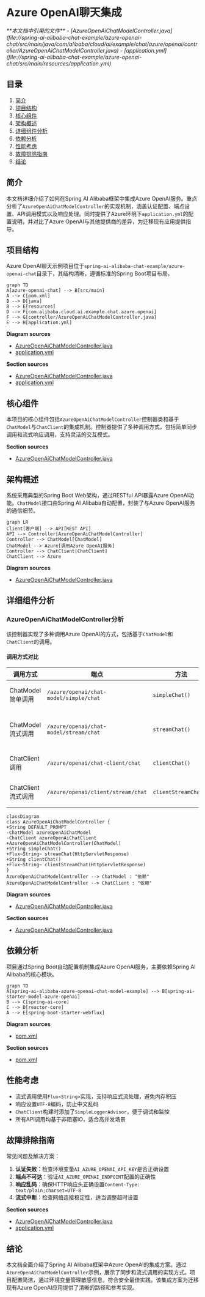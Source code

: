 # Azure OpenAI聊天集成

<cite>
**本文档中引用的文件**  
- [AzureOpenAiChatModelController.java](file://spring-ai-alibaba-chat-example/azure-openai-chat/src/main/java/com/alibaba/cloud/ai/example/chat/azure/openai/controller/AzureOpenAiChatModelController.java)
- [application.yml](file://spring-ai-alibaba-chat-example/azure-openai-chat/src/main/resources/application.yml)
</cite>

## 目录
1. [简介](#简介)
2. [项目结构](#项目结构)
3. [核心组件](#核心组件)
4. [架构概述](#架构概述)
5. [详细组件分析](#详细组件分析)
6. [依赖分析](#依赖分析)
7. [性能考虑](#性能考虑)
8. [故障排除指南](#故障排除指南)
9. [结论](#结论)

## 简介
本文档详细介绍了如何在Spring AI Alibaba框架中集成Azure OpenAI服务。重点分析了`AzureOpenAiChatModelController`的实现机制，涵盖认证配置、端点设置、API调用模式以及响应处理。同时提供了Azure环境下`application.yml`的配置说明，并对比了Azure OpenAI与其他提供商的差异，为迁移现有应用提供指导。

## 项目结构
Azure OpenAI聊天示例项目位于`spring-ai-alibaba-chat-example/azure-openai-chat`目录下，其结构清晰，遵循标准的Spring Boot项目布局。

```mermaid
graph TD
A[azure-openai-chat] --> B[src/main]
A --> C[pom.xml]
B --> D[java]
B --> E[resources]
D --> F[com.alibaba.cloud.ai.example.chat.azure.openai]
F --> G[controller/AzureOpenAiChatModelController.java]
E --> H[application.yml]
```

**Diagram sources**
- [AzureOpenAiChatModelController.java](file://spring-ai-alibaba-chat-example/azure-openai-chat/src/main/java/com/alibaba/cloud/ai/example/chat/azure/openai/controller/AzureOpenAiChatModelController.java)
- [application.yml](file://spring-ai-alibaba-chat-example/azure-openai-chat/src/main/resources/application.yml)

**Section sources**
- [AzureOpenAiChatModelController.java](file://spring-ai-alibaba-chat-example/azure-openai-chat/src/main/java/com/alibaba/cloud/ai/example/chat/azure/openai/controller/AzureOpenAiChatModelController.java)
- [application.yml](file://spring-ai-alibaba-chat-example/azure-openai-chat/src/main/resources/application.yml)

## 核心组件
本项目的核心组件包括`AzureOpenAiChatModelController`控制器类和基于`ChatModel`与`ChatClient`的集成机制。控制器提供了多种调用方式，包括简单同步调用和流式响应调用，支持灵活的交互模式。

**Section sources**
- [AzureOpenAiChatModelController.java](file://spring-ai-alibaba-chat-example/azure-openai-chat/src/main/java/com/alibaba/cloud/ai/example/chat/azure/openai/controller/AzureOpenAiChatModelController.java)

## 架构概述
系统采用典型的Spring Boot Web架构，通过RESTful API暴露Azure OpenAI功能。`ChatModel`接口由Spring AI Alibaba自动配置，封装了与Azure OpenAI服务的通信细节。

```mermaid
graph LR
Client[客户端] --> API[REST API]
API --> Controller[AzureOpenAiChatModelController]
Controller --> ChatModel[ChatModel]
ChatModel --> Azure[调用Azure OpenAI服务]
Controller --> ChatClient[ChatClient]
ChatClient --> Azure
```

**Diagram sources**
- [AzureOpenAiChatModelController.java](file://spring-ai-alibaba-chat-example/azure-openai-chat/src/main/java/com/alibaba/cloud/ai/example/chat/azure/openai/controller/AzureOpenAiChatModelController.java)

## 详细组件分析

### AzureOpenAiChatModelController分析
该控制器实现了多种调用Azure OpenAI的方式，包括基于`ChatModel`和`ChatClient`的调用。

#### 调用方式对比
| 调用方式 | 端点 | 方法 | 特点 |
|--------|------|------|------|
| ChatModel简单调用 | `/azure/openai/chat-model/simple/chat` | `simpleChat()` | 同步调用，返回完整响应 |
| ChatModel流式调用 | `/azure/openai/chat-model/stream/chat` | `streamChat()` | 流式输出，实现打字机效果 |
| ChatClient调用 | `/azure/openai/chat-client/chat` | `clientChat()` | 使用ChatClient高级API |
| ChatClient流式调用 | `/azure/openai/client/stream/chat` | `clientStreamChat()` | 流式响应，支持实时传输 |

```mermaid
classDiagram
class AzureOpenAiChatModelController {
+String DEFAULT_PROMPT
-ChatModel azureOpenAiChatModel
-ChatClient azureOpenAiChatClient
+AzureOpenAiChatModelController(ChatModel)
+String simpleChat()
+Flux~String~ streamChat(HttpServletResponse)
+String clientChat()
+Flux~String~ clientStreamChat(HttpServletResponse)
}
AzureOpenAiChatModelController --> ChatModel : "依赖"
AzureOpenAiChatModelController --> ChatClient : "依赖"
```

**Diagram sources**
- [AzureOpenAiChatModelController.java](file://spring-ai-alibaba-chat-example/azure-openai-chat/src/main/java/com/alibaba/cloud/ai/example/chat/azure/openai/controller/AzureOpenAiChatModelController.java)

**Section sources**
- [AzureOpenAiChatModelController.java](file://spring-ai-alibaba-chat-example/azure-openai-chat/src/main/java/com/alibaba/cloud/ai/example/chat/azure/openai/controller/AzureOpenAiChatModelController.java)

## 依赖分析
项目通过Spring Boot自动配置机制集成Azure OpenAI服务，主要依赖Spring AI Alibaba的核心模块。

```mermaid
graph TD
A[spring-ai-alibaba-azure-openai-chat-model-example] --> B[spring-ai-starter-model-azure-openai]
B --> C[spring-ai-core]
C --> D[reactor-core]
A --> E[spring-boot-starter-webflux]
```

**Diagram sources**
- [pom.xml](file://spring-ai-alibaba-chat-example/azure-openai-chat/pom.xml)

**Section sources**
- [pom.xml](file://spring-ai-alibaba-chat-example/azure-openai-chat/pom.xml)

## 性能考虑
- 流式调用使用`Flux<String>`实现，支持响应式流处理，避免内存积压
- 响应设置`UTF-8`编码，防止中文乱码
- `ChatClient`构建时添加了`SimpleLoggerAdvisor`，便于调试和监控
- 所有API调用均基于非阻塞IO，适合高并发场景

## 故障排除指南
常见问题及解决方案：

1. **认证失败**：检查环境变量`AI_AZURE_OPENAI_API_KEY`是否正确设置
2. **端点不可达**：验证`AI_AZURE_OPENAI_ENDPOINT`配置的正确性
3. **响应乱码**：确保HTTP响应头正确设置`Content-Type: text/plain;charset=UTF-8`
4. **流式中断**：检查网络连接稳定性，适当调整超时设置

**Section sources**
- [AzureOpenAiChatModelController.java](file://spring-ai-alibaba-chat-example/azure-openai-chat/src/main/java/com/alibaba/cloud/ai/example/chat/azure/openai/controller/AzureOpenAiChatModelController.java)
- [application.yml](file://spring-ai-alibaba-chat-example/azure-openai-chat/src/main/resources/application.yml)

## 结论
本文档全面介绍了Spring AI Alibaba框架中Azure OpenAI的集成方案。通过`AzureOpenAiChatModelController`示例，展示了同步和流式调用的实现方式。项目配置简洁，通过环境变量管理敏感信息，符合安全最佳实践。该集成方案为迁移现有Azure OpenAI应用提供了清晰的路径和参考实现。